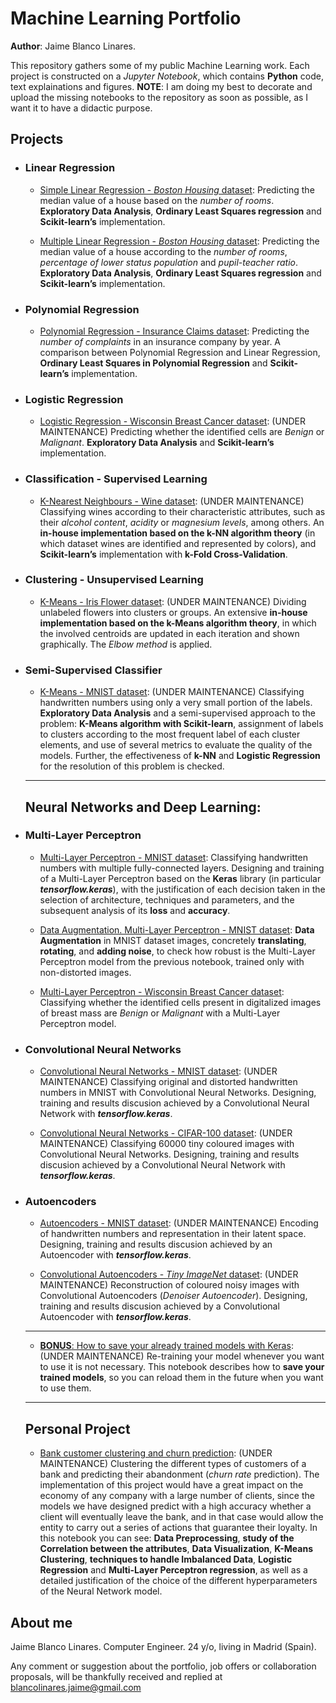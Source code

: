 <!--- Futuro: Pasar de markdown a html para poder meterle un css y que no sea tan soso -->
# Machine Learning Portfolio

**Author**: Jaime Blanco Linares.


This repository gathers some of my public Machine Learning work. Each project is constructed on a *Jupyter Notebook*, which contains **Python** code, text explainations and figures.  **NOTE**: I am doing my best to decorate and upload the missing notebooks to the repository as soon as possible, as I want it to have a didactic purpose.

## Projects

- ### Linear Regression

  - [Simple Linear Regression - *Boston Housing* dataset](https://github.com/bljaime/MachineLearning-Portfolio/blob/master/P1_SimpleLinearRegression_Boston.ipynb): Predicting the median value of a house based on the *number of rooms*. **Exploratory Data Analysis**,  **Ordinary Least Squares regression** and **Scikit-learn’s** implementation.
  
  - [Multiple Linear Regression - *Boston Housing* dataset](https://github.com/bljaime/MachineLearning-Portfolio/blob/master/P2_MultipleLinearRegression_Boston.ipynb): Predicting the median value of a house according to the *number of rooms*, *percentage of lower status population* and *pupil-teacher ratio*. **Exploratory Data Analysis**, **Ordinary Least Squares regression** and **Scikit-learn’s** implementation.
  
- ### Polynomial Regression

  - [Polynomial Regression - Insurance Claims dataset](https://github.com/bljaime/MachineLearning-Portfolio/blob/master/P3_PolynomialRegression_Insurance.ipynb): Predicting the *number of complaints* in an insurance company by year. A comparison between Polynomial Regression and Linear Regression, **Ordinary Least Squares in Polynomial Regression** and **Scikit-learn’s** implementation.

- ### Logistic Regression

  - [Logistic Regression - Wisconsin Breast Cancer dataset](https://github.com/bljaime/MachineLearning-Portfolio/blob/master/maintenance): (UNDER MAINTENANCE) Predicting whether the identified cells are *Benign* or *Malignant*. **Exploratory Data Analysis** and **Scikit-learn’s** implementation.

- ### Classification - Supervised Learning

  - [K-Nearest Neighbours - Wine dataset](https://github.com/bljaime/MachineLearning-Portfolio/blob/master/maintenance): (UNDER MAINTENANCE) Classifying wines according to their characteristic attributes, such as their *alcohol content*, *acidity* or *magnesium levels*, among others. An **in-house implementation based on the k-NN algorithm theory** (in which dataset wines are identified and represented by colors), and **Scikit-learn’s** implementation with **k-Fold Cross-Validation**.

- ### Clustering - Unsupervised Learning

  - [K-Means - Iris Flower dataset](https://github.com/bljaime/MachineLearning-Portfolio/blob/master/maintenance): (UNDER MAINTENANCE) Dividing unlabeled flowers into clusters or groups. An extensive **in-house implementation based on the k-Means algorithm theory**, in which the involved centroids are updated in each iteration and shown graphically. The *Elbow method* is applied.
  
- ### Semi-Supervised Classifier

  - [K-Means - MNIST dataset](https://github.com/bljaime/MachineLearning-Portfolio/blob/master/maintenance): (UNDER MAINTENANCE) Classifying handwritten numbers using only a very small portion of the labels. **Exploratory Data Analysis** and a semi-supervised approach to the problem: **K-Means algorithm with Scikit-learn**, assignment of labels to clusters according to the most frequent label of each cluster elements, and use of several metrics to evaluate the quality of the models. Further, the effectiveness of **k-NN** and **Logistic Regression** for the resolution of this problem is checked.
  -----
  ## Neural Networks and Deep Learning:

- ### Multi-Layer Perceptron

  - [Multi-Layer Perceptron - MNIST dataset](https://github.com/bljaime/MachineLearning-Portfolio/blob/master/P8_MultiLayerPerceptron_MNIST.ipynb): Classifying handwritten numbers with multiple fully-connected layers. Designing and training of a Multi-Layer Perceptron based on the **Keras** library (in particular ***tensorflow.keras***), with the justification of each decision taken in the selection of architecture, techniques and parameters, and the subsequent analysis of its **loss** and **accuracy**.
 
  - [Data Augmentation. Multi-Layer Perceptron - MNIST dataset](https://github.com/bljaime/MachineLearning-Portfolio/blob/master/P9_DataAugmentation_MLP_MNIST.ipynb): **Data Augmentation** in MNIST dataset images, concretely **translating**, **rotating**, and **adding noise**, to check how robust is the Multi-Layer Perceptron model from the previous notebook, trained only with non-distorted images.
  
  - [Multi-Layer Perceptron - Wisconsin Breast Cancer dataset](https://github.com/bljaime/MachineLearning-Portfolio/blob/master/P10_MultiLayerPerceptron_BreastCancer.ipynb): Classifying whether the identified cells present in digitalized images of breast mass are *Benign* or *Malignant* with a Multi-Layer Perceptron model.

- ### Convolutional Neural Networks

  - [Convolutional Neural Networks - MNIST dataset](https://github.com/bljaime/MachineLearning-Portfolio/blob/master/maintenance): (UNDER MAINTENANCE) Classifying original and distorted handwritten numbers in MNIST with Convolutional Neural Networks. Designing, training and results discusion achieved by a Convolutional Neural Network with ***tensorflow.keras***.
  
  - [Convolutional Neural Networks - CIFAR-100 dataset](https://github.com/bljaime/MachineLearning-Portfolio/blob/master/maintenance): (UNDER MAINTENANCE) Classifying 60000 tiny coloured images with Convolutional Neural Networks. Designing, training and results discusion achieved by a Convolutional Neural Network with ***tensorflow.keras***.
  
- ### Autoencoders

  - [Autoencoders - MNIST dataset](https://github.com/bljaime/MachineLearning-Portfolio/blob/master/maintenance): (UNDER MAINTENANCE) Encoding of handwritten numbers and representation in their latent space. Designing, training and results discusion achieved by an Autoencoder with ***tensorflow.keras***.
  
  - [Convolutional Autoencoders - *Tiny ImageNet* dataset](https://github.com/bljaime/MachineLearning-Portfolio/blob/master/maintenance): (UNDER MAINTENANCE) Reconstruction of coloured noisy images with Convolutional Autoencoders (*Denoiser Autoencoder*). Designing, training and results discusion achieved by a Convolutional Autoencoder with ***tensorflow.keras***.
  
  -----
  
    - [**BONUS**: How to save your already trained models with Keras](https://github.com/bljaime/MachineLearning-Portfolio/blob/master/maintenance): (UNDER MAINTENANCE) Re-training your model whenever you want to use it is not necessary. This notebook describes how to **save your trained models**, so you can reload them in the future when you want to use them.
  
  -----
  ## Personal Project

  - [Bank customer clustering and churn prediction](https://github.com/bljaime/MachineLearning-Portfolio/blob/master/maintenance): (UNDER MAINTENANCE) Clustering the different types of customers of a bank and predicting their abandonment (*churn rate* prediction). The implementation of this project would have a great impact on the economy of any company with a large number of clients, since the models we have designed predict with a high accuracy whether a client will eventually leave the bank, and in that case would allow the entity to carry out a series of actions that guarantee their loyalty. In this notebook you can see: **Data Preprocessing**, **study of the Correlation between the attributes**, **Data Visualization**, **K-Means Clustering**, **techniques to handle Imbalanced Data**, **Logistic Regression** and **Multi-Layer Perceptron regression**, as well as a detailed justification of the choice of the different hyperparameters of the Neural Network model.
  
  
## About me

Jaime Blanco Linares.
Computer Engineer.
24 y/o, living in Madrid (Spain).

Any comment or suggestion about the portfolio, job offers or collaboration proposals, will be thankfully received and replied at blancolinares.jaime@gmail.com
